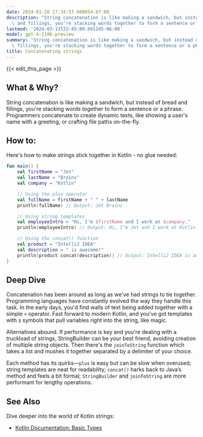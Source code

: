 ```yaml
---
date: 2024-01-20 17:34:57.608654-07:00
description: "String concatenation is like making a sandwich, but instead of bread\
  \ and fillings, you're stacking words together to form a sentence or a phrase.\u2026"
lastmod: '2024-03-13T22:45:00.041245-06:00'
model: gpt-4-1106-preview
summary: "String concatenation is like making a sandwich, but instead of bread and\
  \ fillings, you're stacking words together to form a sentence or a phrase.\u2026"
title: Concatenating strings
---
```


{{< edit_this_page >}}

## What & Why?

String concatenation is like making a sandwich, but instead of bread and fillings, you're stacking words together to form a sentence or a phrase. Programmers concatenate to create dynamic texts, like showing a user's name with a greeting, or crafting file paths on-the-fly.

## How to:

Here's how to make strings stick together in Kotlin - no glue needed:

```kotlin
fun main() {
    val firstName = "Jet"
    val lastName = "Brains"
    val company = "Kotlin"

    // Using the plus operator
    val fullName = firstName + " " + lastName 
    println(fullName) // Output: Jet Brains

    // Using string templates
    val employeeIntro = "Hi, I'm $firstName and I work at $company."
    println(employeeIntro) // Output: Hi, I'm Jet and I work at Kotlin.

    // Using the concat() function
    val product = "IntelliJ IDEA"
    val description = " is awesome!"
    println(product.concat(description)) // Output: IntelliJ IDEA is awesome!
}
```

## Deep Dive

Concatenation has been around as long as we've had strings to tie together. Programming languages have constantly evolved the way they handle this task. In the early days, you'd find walls of text being added together with a simple `+` operator. Fast forward to modern Kotlin, and you've got templates with `$` symbols that pull variables right into the string, like magic.

Alternatives abound. If performance is key and you're dealing with a truckload of strings, StringBuilder can be your best friend, avoiding creation of multiple string objects. Then there's the `joinToString` function which takes a list and mushes it together separated by a delimiter of your choice.

Each method has its quirks—`plus` is easy but can be slow when overused; string templates are neat for readability; `concat()` harks back to Java’s method and feels a bit formal; `StringBuilder` and `joinToString` are more performant for lengthy operations.

## See Also

Dive deeper into the world of Kotlin strings:

- [Kotlin Documentation: Basic Types](https://kotlinlang.org/docs/basic-types.html#string-literals)
